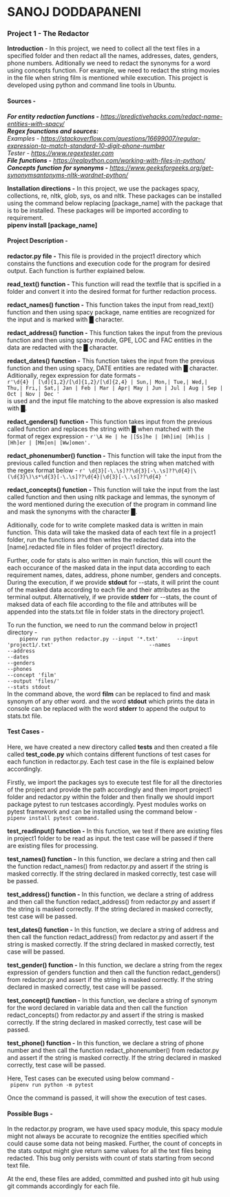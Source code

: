 # SANOJ DODDAPANENI
### Project 1 - The Redactor
**Introduction** - In this project, we need to collect all the text files in a specified folder and then redact all the names, addresses, dates, genders, phone numbers. Aditionally we need to redact the synonyms for a word using concepts function. For example, we need to redact the string movies in the file when string film is mentioned while execution. This project is developed using python and command line tools in Ubuntu.  
#### Sources -   
**_For entity redaction functions -_** _https://predictivehacks.com/redact-name-entities-with-spacy/_  
**_Regex founctions and sources:_**  
_Examples -_ _https://stackoverflow.com/questions/16699007/regular-expression-to-match-standard-10-digit-phone-number_  
_Tester_ - _https://www.regextester.com_  
**_File functions -_** _https://realpython.com/working-with-files-in-python/_  
**_Concepts function for synonyms -_** _https://www.geeksforgeeks.org/get-synonymsantonyms-nltk-wordnet-python/_  

**Installation directions -** In this project, we use the packages spacy, collections, re, nltk, glob, sys, os and nltk. These packages can be installed using the command below replacing [package_name] with the package that is to be installed. These packages will be imported according to requirement.  
**pipenv install [package_name]**  

#### Project Description -
**redactor.py file -** This file is provided in the project1 directory which constains the functions and execution code for the program for desired output. Each function is further explained below.

**read_text() function -** This function will read the textfile that is spcified in a folder and convert it into the desired format for further redaction process.

**redact_names() function -** This function takes the input from read_text() function and then using spacy package, name entities are recognized for the input and is marked with █ character.

**redact_address() function -** This function takes the input from the previous function and then using spacy module, GPE, LOC and FAC entities in the data are redacted with the █ character.

**redact_dates() function -** This function takes the input from the previous function and then using spacy, DATE entities are redated with █ character. Aditionally, regex expression for date formats -  
    ``` r'\d{4} | [\d]{1,2}/[\d]{1,2}/[\d]{2,4} | Sun,| Mon,| Tue,| Wed,| Thu,| Fri,| Sat,| Jan | Feb | Mar | Apr| May | Jun | Jul | Aug | Sep | Oct | Nov | Dec ' ```  
is used and the input file matching to the above expression is also masked with █.

**redact_genders() function -**  This function takes input from the previous called function and replaces the string with █ when matched with the format of regex expression -  ``` r'\A He | he |[Ss]he | [Hh]im| [Hh]is | [Hh]er | [Mm]en| [Ww]omen'. ```

**redact_phonenumber() function -** This function will take the input from the previous called function and then replaces the string when matched with the regex format below -  ``` r' \d{3}[-\.\s]??\d{3}[-\.\s]??\d{4}|\(\d{3}\)\s*\d{3}[-\.\s]??\d{4}|\d{3}[-\.\s]??\d{4} ' ```

**redact_concepts() function -** This function will take the input from the last called function and then using nltk package and lemmas, the synonym of the word mentioned during the execution of the program in command line and mask the synonyms with the character █.

Aditionally, code for to write complete masked data is written in main function. This data will take the masked data of each text file in a project1 folder, run the functions and then writes the redacted data into the [name].redacted file in files folder of project1 directory.

Further, code for stats is also written in main function, this will count the each occurance of the masked data in the input data according to each requirement names, dates, address, phone number, genders and concepts. During the execution, if we provide **stdout** for --stats, it will print the count of the masked data according to each file and their attributes as the terminal output. Alternatively, if we provide **stderr** for --stats, the count of maksed data of each file according to the file and attributes will be appended into the stats.txt file in folder stats in the directory project1.

To run the function, we need to run the command below in project1 directory -  
```    pipenv run python redactor.py --input '*.txt'      --input 'project1/.txt'                               --names                                                                                                                     --address                                                                                                                   --dates                                                                                                                     --genders                                                                                                                   --phones                                                                                                                   --concept 'film'                                                                                                           --output 'files/'                                                                                                           --stats stdout```  
In the command above, the word **film** can be replaced to find and mask synonym of any other word. and the word **stdout** which prints the data in console can be replaced with the word **stderr** to append the output to stats.txt file.

#### Test Cases - 
Here, we have created a new directory called **tests** and then created a file called **test_code.py** which contains different functions of test cases for each function in redactor.py. Each test case in the file is explained below accordingly.

Firstly, we import the packages sys to execute test file for all the directories of the project and provide the path accordingly and then import project1 folder and redactor.py within the folder and then finally we should import package pytest to run testcases accordingly. Pyest modules works on pytest framework and can be installed using the command below -  
```pipenv install pytest command.```

**test_readinput() function -** In this function, we test if there are existing files in project1 folder to be read as input. the test case will be passed if there are existing files for processing.

**test_names() function -** In this function, we declare a string and then call the function redact_names() from redactor.py and assert if the string is masked correctly. If the string declared in masked correctly, test case will be passed.

**test_address() function -** In this function, we declare a string of address and then call the function redact_address() from redactor.py and assert if the string is masked correctly. If the string declared in masked correctly, test case will be passed.

**test_dates() function -** In this function, we declare a string of address and then call the function redact_address() from redactor.py and assert if the string is masked correctly. If the string declared in masked correctly, test case will be passed.

**test_gender() function -** In this function, we declare a string from the regex expression of genders function and then call the function redact_genders() from redactor.py and assert if the string is masked correctly. If the string declared in masked correctly, test case will be passed.

**test_concept() function -** In this function, we declare a string of synonym for the word declared in variable data and then call the function redact_concepts() from redactor.py and assert if the string is masked correctly. If the string declared in masked correctly, test case will be passed.

**test_phone() function -** In this function, we declare a string of phone number and then call the function redact_phonenumber() from redactor.py and assert if the string is masked correctly. If the string declared in masked correctly, test case will be passed.

Here, Test cases can be executed using below command -  
``` pipenv run python -m pytest```

Once the command is passed, it will show the execution of test cases.

#### Possible Bugs -  
In the redactor.py program, we have used spacy module, this spacy module might not always be accurate to recognize the entities specified which could cause some data not being masked. Further, the count of concepts in the stats output might give return same values for all the text files being redacted. This bug only persists with count of stats starting from second text file.

At the end, these files are added, committed and pushed into git hub using git commands accordingly for each file.
